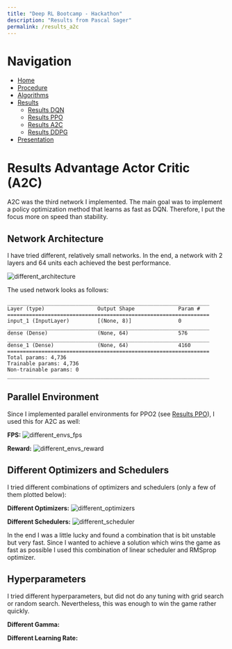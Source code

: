 ```yaml
---
title: "Deep RL Bootcamp - Hackathon"
description: "Results from Pascal Sager"
permalink: /results_a2c
---
```


# Navigation
- [Home](/rl-bootcamp-hackathon/)
- [Procedure](/rl-bootcamp-hackathon/procedure)
- [Algorithms](/rl-bootcamp-hackathon/algorithms)
- [Results](/rl-bootcamp-hackathon/results)
  - [Results DQN](/rl-bootcamp-hackathon/results_dqn)
  - [Results PPO](/rl-bootcamp-hackathon/results_ppo2)
  - [Results A2C](/rl-bootcamp-hackathon/results_a2c)
  - [Results DDPG](/rl-bootcamp-hackathon/results_ddpg)
- [Presentation](/rl-bootcamp-hackathon/presentation)



# Results Advantage Actor Critic (A2C)
A2C was the third network I implemented. The main goal was to implement a policy optimization method that learns as fast as DQN. 
Therefore, I put the focus more on speed than stability.

## Network Architecture
I have tried different, relatively small networks. In the end, a network with 2 layers and 64 units each achieved the best performance.

<img src="\rl-bootcamp-hackathon\assets\images\a2c\different_architecture.png" alt="different_architecture"/>

The used network looks as follows:

```
_________________________________________________________________
Layer (type)                 Output Shape              Param #   
=================================================================
input_1 (InputLayer)         [(None, 8)]               0         
_________________________________________________________________
dense (Dense)                (None, 64)                576       
_________________________________________________________________
dense_1 (Dense)              (None, 64)                4160      
=================================================================
Total params: 4,736
Trainable params: 4,736
Non-trainable params: 0
_________________________________________________________________
```

## Parallel Environment
Since I implemented parallel environments for PPO2 (see [Results PPO](/results_ppo2)), I used this for A2C as well:

**FPS:**
<img src="\rl-bootcamp-hackathon\assets\images\a2c\different_envs_fps.png" alt="different_envs_fps"/>

**Reward:**
<img src="\rl-bootcamp-hackathon\assets\images\a2c\different_envs_reward.png" alt="different_envs_reward"/>

## Different Optimizers and Schedulers

I tried different combinations of optimizers and schedulers (only a few of them plotted below):

**Different Optimizers:**
<img src="\rl-bootcamp-hackathon\assets\images\a2c\different_optimizers.png" alt="different_optimizers"/>

**Different Schedulers:**
<img src="\rl-bootcamp-hackathon\assets\images\a2c\different_scheduler.png" alt="different_scheduler"/>

In the end I was a little lucky and found a combination that is bit unstable but very fast. Since I wanted to achieve a 
solution which wins the game as fast as possible I used this combination of linear scheduler and RMSprop optimizer.

## Hyperparameters
I tried different hyperparameters, but did not do any tuning with grid search or random search. Nevertheless, this was enough to win the game rather quickly.

**Different Gamma:**

**Different Learning Rate:**


